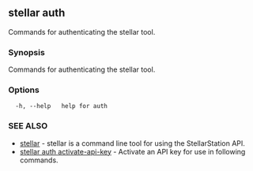 ## stellar auth

Commands for authenticating the stellar tool.

### Synopsis

Commands for authenticating the stellar tool.

### Options

```
  -h, --help   help for auth
```

### SEE ALSO

* [stellar](stellar.md)	 - stellar is a command line tool for using the StellarStation API.
* [stellar auth activate-api-key](stellar_auth_activate-api-key.md)	 - Activate an API key for use in following commands.

